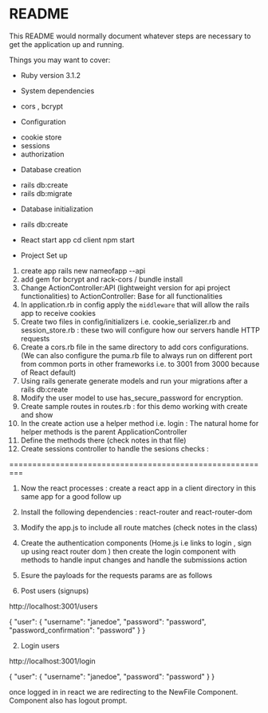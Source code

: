 # README

This README would normally document whatever steps are necessary to get the
application up and running.

Things you may want to cover:

* Ruby version
3.1.2

* System dependencies
- cors , bcrypt

* Configuration
- cookie store 
- sessions 
- authorization

* Database creation
- rails db:create
- rails db:migrate

* Database initialization
- rails db:create


* React start app
cd client 
npm start 


* Project Set up 
1. create app rails new nameofapp --api
2. add gem for bcrypt and rack-cors / bundle install
3. Change ActionController:API  (lightweight version for api project functionalities) to ActionController: Base for all functionalities 
4. In application.rb in config apply the `middleware` that will allow the rails app to receive cookies 
5. Create two files in config/initializers i.e. cookie_serializer.rb and session_store.rb : these two will configure how our servers handle HTTP requests 
6. Create a cors.rb file in the same directory to add cors configurations. (We can also configure the puma.rb file to always run on different port from common ports in other frameworks i.e. to 3001 from 3000 because of React default)
7. Using rails generate generate models and run your migrations after a rails db:create
8. Modify the user model to use has_secure_password for encryption. 
9. Create sample routes in routes.rb : for this demo working with create and show 
10. In the create action use a helper method i.e. login : The natural home for helper methods is the parent ApplicationController 
11. Define the methods there (check notes in that file)
12. Create sessions controller to handle the sesions checks : 


=========================================================

1. Now the react processes : create a react app in a client directory in this same app for a good follow up 
2. Install the following dependencies : react-router and react-router-dom
3. Modify the app.js to include all route matches (check notes in the class)
4. Create the authentication components (Home.js i.e links to login , sign up using react router dom ) then create the login component with methods to handle input changes and handle the submissions action
5. Esure the payloads for the requests params are as follows 

1. Post users (signups)

http://localhost:3001/users

{
  "user": {
    "username": "janedoe",
    "password": "password",
    "password_confirmation": "password"
  }
}

2. Login users

http://localhost:3001/login

{
	"user": {
		"username": "janedoe",
		"password": "password"
	}
}


once logged in in react we are redirecting to the NewFile Component.
Component also has logout prompt. 